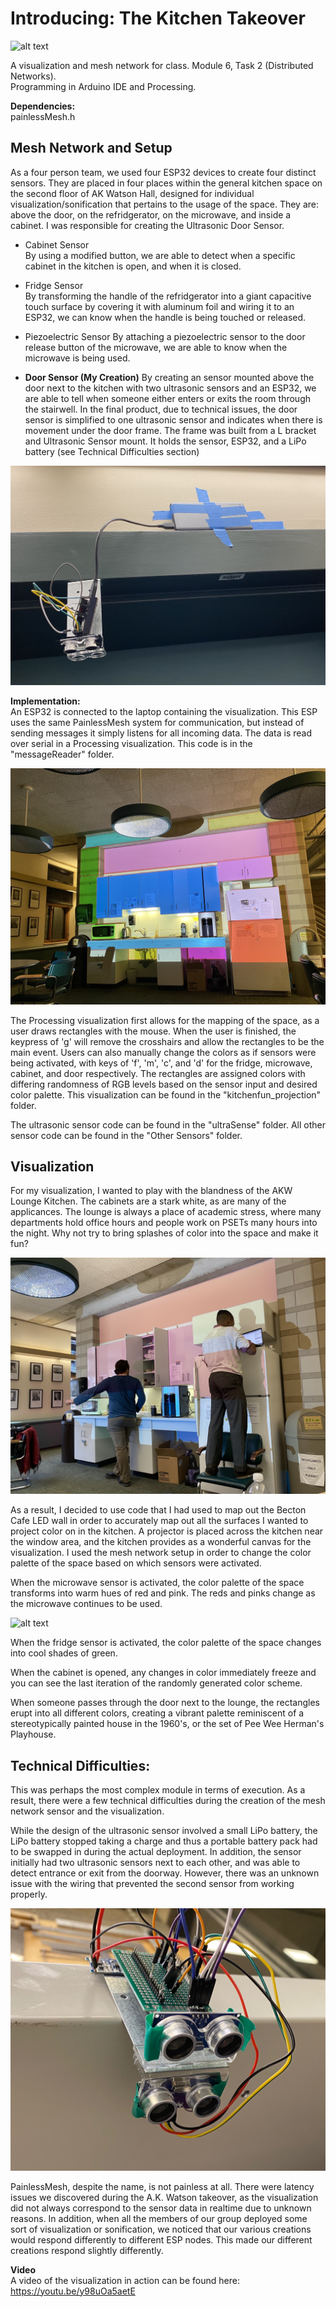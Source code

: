 # Introducing: The Kitchen Takeover

![alt text][intro]

[intro]: https://github.com/tantantheman/kitchen-fun/blob/master/documentation/colormapping.png "Takeover Overview"

A visualization and mesh network for class. Module 6, Task 2 (Distributed Networks).  
Programming in Arduino IDE and Processing.  

**Dependencies:**  
painlessMesh.h  


## Mesh Network and Setup 
As a four person team, we used four ESP32 devices to create four distinct sensors. They are placed in four places within the general kitchen space on the second floor of AK Watson Hall, designed for individual visualization/sonification that pertains to the usage of the space. They are: above the door, on the refridgerator, on the microwave, and inside a cabinet. I was responsible for creating the Ultrasonic Door Sensor. 

- Cabinet Sensor  
By using a modified button, we are able to detect when a specific cabinet in the kitchen is open, and when it is closed.  

- Fridge Sensor  
By transforming the handle of the refridgerator into a giant capacitive touch surface by covering it with aluminum foil and wiring it to an ESP32, we can know when the handle is being touched or released.  

- Piezoelectric Sensor
By attaching a piezoelectric sensor to the door release button of the microwave, we are able to know when the microwave is being used. 

- **Door Sensor (My Creation)**
By creating an sensor mounted above the door next to the kitchen with two ultrasonic sensors and an ESP32, we are able to tell when someone either enters or exits the room through the stairwell. In the final product, due to technical issues, the door sensor is simplified to one ultrasonic sensor and indicates when there is movement under the door frame. The frame was built from a L bracket and Ultrasonic Sensor mount. It holds the sensor, ESP32, and a LiPo battery (see Technical Difficulties section)

![alt text][doorsensor]

[doorsensor]: https://github.com/tantantheman/kitchen-fun/blob/master/documentation/ultrasonicdoor.jpg "Ultrasonic Door Sensor"
  
**Implementation:**  
An ESP32 is connected to the laptop containing the visualization. This ESP uses the same PainlessMesh system for communication, but instead of sending messages it simply listens for all incoming data. The data is read over serial in a Processing visualization. This code is in the "messageReader" folder.

![alt text][init]

[init]: https://github.com/tantantheman/kitchen-fun/blob/master/documentation/initialmap.jpg "Initial Mapping Overview"

The Processing visualization first allows for the mapping of the space, as a user draws rectangles with the mouse. When the user is finished, the keypress of 'g' will remove the crosshairs and allow the rectangles to be the main event. Users can also manually change the colors as if sensors were being activated, with keys of 'f', 'm', 'c', and 'd' for the fridge, microwave, cabinet, and door respectively. The rectangles are assigned colors with differing randomness of RGB levels based on the sensor input and desired color palette. This visualization can be found in the "kitchenfun_projection" folder. 

The ultrasonic sensor code can be found in the "ultraSense" folder. All other sensor code can be found in the "Other Sensors" folder. 

## Visualization  
For my visualization, I wanted to play with the blandness of the AKW Lounge Kitchen. The cabinets are a stark white, as are many of the applicances. The lounge is always a place of academic stress, where many departments hold office hours and people work on PSETs many hours into the night. Why not try to bring splashes of color into the space and make it fun?  

![alt text][work]

[work]: https://github.com/tantantheman/kitchen-fun/blob/master/documentation/kitchen2.jpg "Hard At Work"

As a result, I decided to use code that I had used to map out the Becton Cafe LED wall in order to accurately map out all the surfaces I wanted to project color on in the kitchen. A projector is placed across the kitchen near the window area, and the kitchen provides as a wonderful canvas for the visualization. I used the mesh network setup in order to change the color palette of the space based on which sensors were activated.  

When the microwave sensor is activated, the color palette of the space transforms into warm hues of red and pink. The reds and pinks change as the microwave continues to be used.  

![alt text][pink]

[pink]: https://github.com/tantantheman/kitchen-fun/blob/master/documentation/pinkmapping.png "Pink Mapping"

When the fridge sensor is activated, the color palette of the space changes into cool shades of green.  

When the cabinet is opened, any changes in color immediately freeze and you can see the last iteration of the randomly generated color scheme.  

When someone passes through the door next to the lounge, the rectangles erupt into all different colors, creating a vibrant palette reminiscent of a stereotypically painted house in the 1960's, or the set of Pee Wee Herman's Playhouse. 
 
## Technical Difficulties: 
This was perhaps the most complex module in terms of execution. As a result, there were a few technical difficulties during the creation of the mesh network sensor and the visualization.  

While the design of the ultrasonic sensor involved a small LiPo battery, the LiPo battery stopped taking a charge and thus a portable battery pack had to be swapped in during the actual deployment. In addition, the sensor initially had two ultrasonic sensors next to each other, and was able to detect entrance or exit from the doorway. However, there was an unknown issue with the wiring that prevented the second sensor from working properly. 

![alt text][techlipo]

[techlipo]: https://github.com/tantantheman/kitchen-fun/blob/master/documentation/ultrainitial.jpeg "Initial Design"

PainlessMesh, despite the name, is not painless at all. There were latency issues we discovered during the A.K. Watson takeover, as the visualization did not always correspond to the sensor data in realtime due to unknown reasons. In addition, when all the members of our group deployed some sort of visualization or sonification, we noticed that our various creations would respond differently to different ESP nodes. This made our different creations respond slightly differently. 

**Video**  
A video of the visualization in action can be found here:
https://youtu.be/y98uOa5aetE